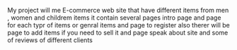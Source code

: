 My project will me E-commerce web site that have different items from men , women and childrem items 
it contain several pages intro page and page for each typr of items or genral items and page to register 
also therer will be page to add items if you need to sell it 
and page speak about site and some of reviews of different clients 
